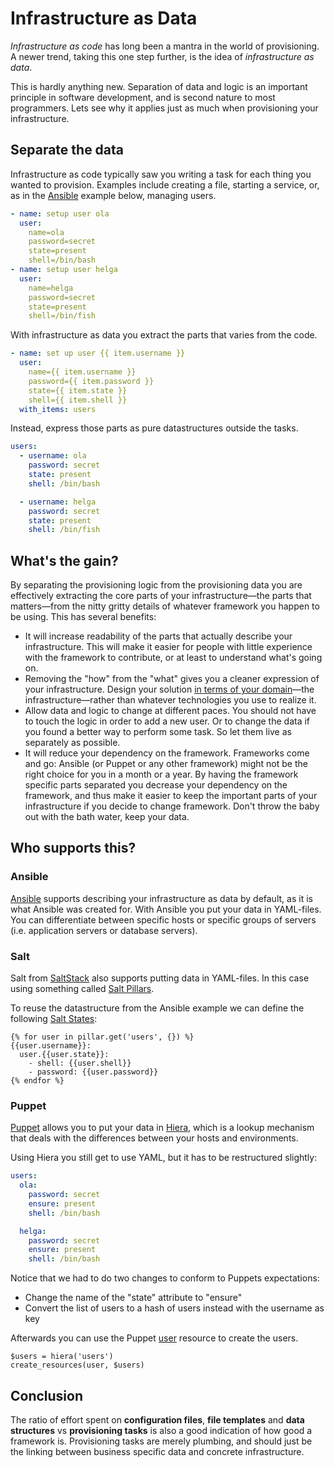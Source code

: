 Infrastructure as Data
======================

*Infrastructure as code* has long been a mantra in the world of provisioning. A newer trend, taking this one step further, is the idea of *infrastructure as data*.

This is hardly anything new. Separation of data and logic is an important principle in software development, and is second nature to most programmers. Lets see why it applies just as much when provisioning your infrastructure.

## Separate the data

Infrastructure as code typically saw you writing a task for each thing you wanted to provision. Examples include creating a file, starting a service, or, as in the [Ansible](http://www.ansible.com/) example below, managing users.

```yml
- name: setup user ola
  user:
    name=ola
    password=secret
    state=present
    shell=/bin/bash
- name: setup user helga
  user:
    name=helga
    password=secret
    state=present
    shell=/bin/fish
```

With infrastructure as data you extract the parts that varies from the code.

```yml
- name: set up user {{ item.username }}
  user:
    name={{ item.username }}
    password={{ item.password }}
    state={{ item.state }}
    shell={{ item.shell }}
  with_items: users
```

Instead, express those parts as pure datastructures outside the tasks.

```yml
users:
  - username: ola
    password: secret
    state: present
    shell: /bin/bash

  - username: helga
    password: secret
    state: present
    shell: /bin/fish
```


## What's the gain?

By separating the provisioning logic from the provisioning data you are effectively extracting the core parts of your infrastructure—the parts that matters—from the nitty gritty details of whatever framework you happen to be using. This has several benefits:

- It will increase readability of the parts that actually describe your infrastructure. This will make it easier for people with little experience with the framework to contribute, or at least to understand what's going on.
- Removing the "how" from the "what" gives you a cleaner expression of your infrastructure. Design your solution [in terms of your domain](https://en.wikipedia.org/wiki/Domain-driven_design)—the infrastructure—rather than whatever technologies you use to realize it.
- Allow data and logic to change at different paces. You should not have to touch the logic in order to add a new user. Or to change the data if you found a better way to perform some task. So let them live as separately as possible.
- It will reduce your dependency on the framework. Frameworks come and go: Ansible (or Puppet or any other framework) might not be the right choice for you in a month or a year. By having the framework specific parts separated you decrease your dependency on the framework, and thus make it easier to keep the important parts of your infrastructure if you decide to change framework. Don't throw the baby out with the bath water, keep your data.


## Who supports this?

### Ansible

[Ansible](http://www.ansible.com/) supports describing your infrastructure as data by default, as it is what Ansible was created for. With Ansible you put your data in YAML-files. You can differentiate between specific hosts or specific groups of servers (i.e. application servers or database servers).

### Salt

Salt from [SaltStack](http://saltstack.com/) also supports putting data in YAML-files. In this case using something called [Salt Pillars](https://docs.saltstack.com/en/latest/topics/tutorials/pillar.html).

To reuse the datastructure from the Ansible example we can define the following [Salt States](https://docs.saltstack.com/en/latest/topics/tutorials/starting_states.html):

```jinja
{% for user in pillar.get('users', {}) %}
{{user.username}}:
  user.{{user.state}}:
    - shell: {{user.shell}}
    - password: {{user.password}}
{% endfor %}
```

### Puppet

[Puppet](https://puppetlabs.com/) allows you to put your data in [Hiera](http://docs.puppetlabs.com/hiera/latest/), which is a lookup mechanism that deals with the differences between your hosts and environments.

Using Hiera you still get to use YAML, but it has to be restructured slightly:

```yaml
users:
  ola:
    password: secret
    ensure: present
    shell: /bin/bash

  helga:
    password: secret
    ensure: present
    shell: /bin/bash
```

Notice that we had to do two changes to conform to Puppets expectations:
- Change the name of the "state" attribute to "ensure"
- Convert the list of users to a hash of users instead with the username as key

Afterwards you can use the Puppet [user](https://docs.puppetlabs.com/puppet/latest/reference/type.html#user) resource to create the users.

```puppet
$users = hiera('users')
create_resources(user, $users)
```

## Conclusion

The ratio of effort spent on **configuration files**, **file templates** and **data structures** vs **provisioning tasks** is also a good indication of how good a framework is. Provisioning tasks are merely plumbing, and should just be the linking between business specific data and concrete infrastructure.

